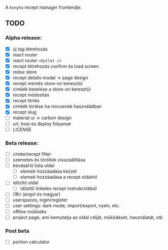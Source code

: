 A `konyha` recept manager frontendje.

## TODO

### Alpha release:

- [x] új tag létrehozás
- [x] react router
- [x] react router `<Outlet />`
- [x] recept létrehozás confirm és load screen
- [x] redux store
- [x] recept details modal -> page design
- [x] recept mentés store-on keresztül
- [x] címkék kezelése a store-on keresztül
- [x] recept módosítás
- [x] recept törlés
- [x] címkék törlése ha nincsenek használatban
- [x] recept slug
- [ ] material ui -> carbon design
- [ ] url, host és deploy folyamat
- [ ] LICENSE

### Beta release:

- [ ] címke/recept filter
- [ ] szemetes és töröltek visszaállítása
- [ ] bevásárló lista oldal
  - [ ] elemek hozzáadása kézzel
  - [ ] elemek hozzáadása a recept oldalról
- [ ] időzítő oldal
  - [ ] időzítő linkelés recept instrukciókból
- [ ] i18n (angol és magyar)
- [ ] userspaces, login/register
- [ ] user settings: dark mode, import/export, nyelv, etc.
- [ ] offline működés
- [ ] project page, ami bemutatja az oldal célját, működését, használatát, stb

### Post beta

- [ ] portion calculator
